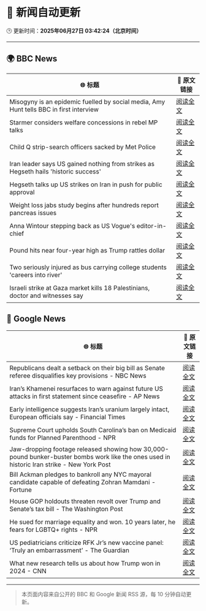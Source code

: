 # 🧠 新闻自动更新

🕒 更新时间：**2025年06月27日 03:42:24（北京时间）**

---

## 🌍 BBC News

| 🌐 标题 | 🔗 原文链接 |
|--------|-------------|
| Misogyny is an epidemic fuelled by social media, Amy Hunt tells BBC in first interview | [阅读全文](https://www.bbc.com/news/articles/c8d64z4rl5ro) |
| Starmer considers welfare concessions in rebel MP talks | [阅读全文](https://www.bbc.com/news/articles/c8731w0d8yvo) |
| Child Q strip-search officers sacked by Met Police | [阅读全文](https://www.bbc.com/news/articles/ce8zyjdj067o) |
| Iran leader says US gained nothing from strikes as Hegseth hails 'historic success' | [阅读全文](https://www.bbc.com/news/articles/cdjxy039ln8o) |
| Hegseth talks up US strikes on Iran in push for public approval | [阅读全文](https://www.bbc.com/news/articles/c20rd30l7l3o) |
| Weight loss jabs study begins after hundreds report pancreas issues | [阅读全文](https://www.bbc.com/news/articles/c4ged0r1n3wo) |
| Anna Wintour stepping back as US Vogue's editor-in-chief | [阅读全文](https://www.bbc.com/news/articles/cx2nerz0nn9o) |
| Pound hits near four-year high as Trump rattles dollar | [阅读全文](https://www.bbc.com/news/articles/cjrlyve8dq8o) |
| Two seriously injured as bus carrying college students 'careers into river' | [阅读全文](https://www.bbc.com/news/articles/cedgl45wqy4o) |
| Israeli strike at Gaza market kills 18 Palestinians, doctor and witnesses say | [阅读全文](https://www.bbc.com/news/articles/cly8dlzx918o) |

## 📰 Google News

| 🌐 标题 | 🔗 原文链接 |
|--------|-------------|
| Republicans dealt a setback on their big bill as Senate referee disqualifies key provisions - NBC News | [阅读全文](https://news.google.com/rss/articles/CBMivwFBVV95cUxOR0t0dlhWa0xMMEFQYndFZTRIR1Rpd2d1Mm1OTEZUSmt3MVY4QUI3ZFdjSDlta0tZYVAtSGh5RjZ3bWZFbDJDczJNcVJhUlQ3dDdqYm9yLUNNVWdtSC1IcUtxY2lpLTRqczlmS3k0aDV6WFY4OUJuQ181X21oVlkwRVR6R2s1dVlzSUtwX3Z6aXhKRmRIYWhKR0dsaWl1TU5GTjZFRGt2Qk9MYnYzWHYwMVlkQjdlMGdON3BidWdWZ9IBVkFVX3lxTE5vMFJkaWEwZUZSTU5hYWN5S0pkTnk0dXdBT0l5RmlIQkU5aVlFbGpoMXJtXzlRWDdUaThPWmRMYk81aHQwVnhDZXBnLXBuaTZDVS1Xek5n?oc=5) |
| Iran’s Khamenei resurfaces to warn against future US attacks in first statement since ceasefire - AP News | [阅读全文](https://news.google.com/rss/articles/CBMimgFBVV95cUxPazNFcFM2QTNmQzZtcmszWmVla0lha1E1UjM5LVBVY0FwMDJSSnRGM09pQk9LRTd2Tk4wX0RmV1k5aFJuRUJ5eHhJSlM0VVNNZkRob2Y2R1E1UGJ4MDBFVHd2TFViYk91M1NGallEWjR6R1dNUkxMR2ZqZjhxRk1xYzZvVnB1Yl9XbzlFZVRiMkNXUWk2S180b1Bn?oc=5) |
| Early intelligence suggests Iran’s uranium largely intact, European officials say - Financial Times | [阅读全文](https://news.google.com/rss/articles/CBMicEFVX3lxTE45X3RwT0psN1NMYjR3Y19aUlVmSnFPRmRCN2xyT0NWdmF5VThvMm12LWNPa2lDcFA2SzJTZGlSUUxrV0c0SXMtUkk0S1Y2WndQWTdscHlQVmkwZkxvVmlXSkV0Uzc5aTM3NFhnVTZTVTA?oc=5) |
| Supreme Court upholds South Carolina’s ban on Medicaid funds for Planned Parenthood - NPR | [阅读全文](https://news.google.com/rss/articles/CBMiekFVX3lxTFBNWWRCa2hVa3BhOUFhVU01YTI1enl4R2YzakR4Vi00RjNOWlNtVDA5Ml9RYWJkN0RKM2ZaZ3JTc3JhMk5ja2lZXzdNYThWTDdLR216MWo3VGNWYVYyN1RERnY3a0g0akNLOGxCZjRWaGU5SlNfcEhRUENR?oc=5) |
| Jaw-dropping footage released showing how 30,000-pound bunker-buster bombs work like the ones used in historic Iran strike - New York Post | [阅读全文](https://news.google.com/rss/articles/CBMiwgFBVV95cUxQaEE0Q3RyRFlHS2pGNGVMcm9zNXg4OERRQkpWSzR4SUNMMlpQc29YOU43S1BPZ2txaFA2TnNCQW0ySEhYQ3JNRDVtNTM1NzgzRnZMNUVtNWM5aWdiQ0lZR0FVMERTWU9VN2ZpYmlxRVlON0ZYQjNKY0dLaFJtazhNUG5SelBhV0hFeVdHRWItQnBWZzhxX1NoX3QxbGZIeVpEOGN5YzBfcnk0d25Ra0F0dGd6X0FJTTZUaXlrQ2FBNWlWQQ?oc=5) |
| Bill Ackman pledges to bankroll any NYC mayoral candidate capable of defeating Zohran Mamdani - Fortune | [阅读全文](https://news.google.com/rss/articles/CBMinAFBVV95cUxNblE3bFBPcGdaUWxRRTZnYnpsMTdTeWFEVGMyS1BPWlE5cUYwdnpuTDFmLWwxSExfRWR4bnpwN3ZTRjFiRTUyeTFTS0ZpLXBUbnpQU1NIa2JmaW1EdUxJR3ZQUXFMdHRMS3FxTTlGREpLQ0REY0NDNVNLb1Nxa3RsQUppM1lZWnBKb0g3YnNXckJxQ3NfZndKQlpVSmc?oc=5) |
| House GOP holdouts threaten revolt over Trump and Senate’s tax bill - The Washington Post | [阅读全文](https://news.google.com/rss/articles/CBMijwFBVV95cUxOeTZuVENoTlF2eFJQeDBSRy1KODhOazlDUF93VFMwVDZtWjRsY1lzSm1UdlBncVF2ZUNZN3NRWWFyZUY2NmNOTkMxQUd1aWdVSHVweUFOc1llWnV0cm55WkJmczB0UFMyaWhVY3dPN05WWHZ4b0d3R01tTWVCUXZfMU9FR01oUTRPQk1BTVZyYw?oc=5) |
| He sued for marriage equality and won. 10 years later, he fears for LGBTQ+ rights - NPR | [阅读全文](https://news.google.com/rss/articles/CBMilwFBVV95cUxPd09HQmtKYXV5VzZjVmQyWC1PVl82S1QtWWlyeHRVekI5alFhQS1FeEt0Rkg0NVc0U2k2c0FybGVhdGRacmFURlo3R25XRDRfOXFpbVZRNEk3S0tEM0w2YTNVLUNxMzgyWm1KQ210bElYckMyYy0zSGxwZlF3a2dYWWVUMkFGZGQ2aEZqaWp0ZDI2dW9NMzM4?oc=5) |
| US pediatricians criticize RFK Jr’s new vaccine panel: ‘Truly an embarrassment’ - The Guardian | [阅读全文](https://news.google.com/rss/articles/CBMihgFBVV95cUxONTk4cEtVU3V4Y1J2UkNVWUFvY3JrenhDNDNib0U5MnhSZHZCUkhqQXdhZkFfbFpGdVIwS1pvWndYenQxWERXd0plV1AyTGpNZ3lIVm92a1JydDdmbmNPcDhZc1RaZm44Q3kzNDRuNDhYQzY4d2VRQVV2dkhhQmNzYTRLbGJfZw?oc=5) |
| What new research tells us about how Trump won in 2024 - CNN | [阅读全文](https://news.google.com/rss/articles/CBMidkFVX3lxTFB5MEFsRkQ5NXA0NjI2aGZEMWxwdWI4Q1FRcmU1REtDRmJFNFliQ1A0dXBoZmVZdEJKYmVrX2FnMEVTc2R5N2YxWWZVNU5QWHdyZG0xWmsxXzFGUEJyc1p5R2NpZ0VNdkVxUUI4R2hzOUxZa0RaeVHSAXtBVV95cUxOTkhZYkZpQU56ZVh3Y3RianhFaGZmbkVqQlI2SV9yVVpsbklmd1N6UkFIcWkzM096UHE3SjZwWEJZU0Zta3VJQ21fN3VTTFdQWWM4Wl9rcW1lbE5JSTRUMEtkSm1RY2FOYzRJbkF0cTYwYzJsRW5mU2Q2czA?oc=5) |

---
> 本页面内容来自公开的 BBC 和 Google 新闻 RSS 源，每 10 分钟自动更新。